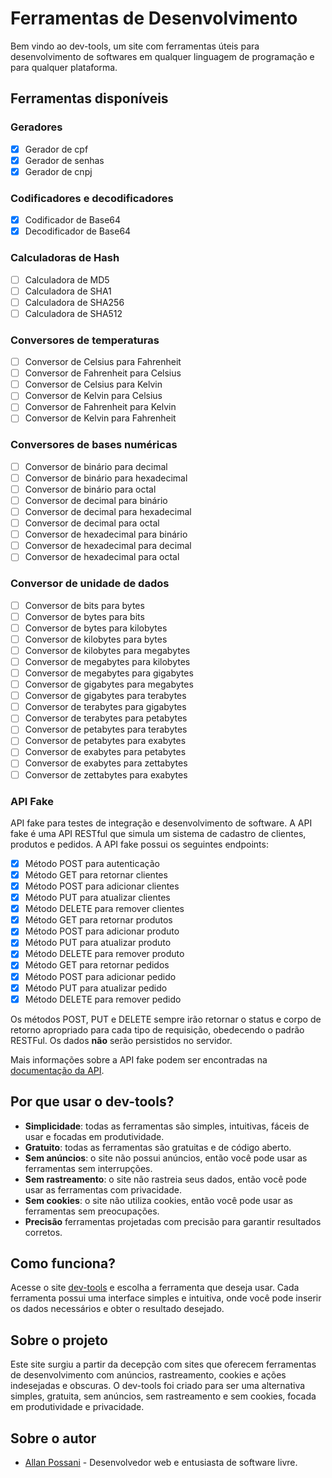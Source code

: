 # Ferramentas de Desenvolvimento

Bem vindo ao dev-tools, um site com ferramentas úteis para desenvolvimento de softwares em qualquer linguagem de programação e para qualquer plataforma.

## Ferramentas disponíveis

### Geradores
- [x] Gerador de cpf
- [x] Gerador de senhas
- [x] Gerador de cnpj

### Codificadores e decodificadores
- [x] Codificador de Base64
- [x] Decodificador de Base64

### Calculadoras de Hash
- [ ] Calculadora de MD5
- [ ] Calculadora de SHA1
- [ ] Calculadora de SHA256
- [ ] Calculadora de SHA512

### Conversores de temperaturas
- [ ] Conversor de Celsius para Fahrenheit
- [ ] Conversor de Fahrenheit para Celsius
- [ ] Conversor de Celsius para Kelvin
- [ ] Conversor de Kelvin para Celsius
- [ ] Conversor de Fahrenheit para Kelvin
- [ ] Conversor de Kelvin para Fahrenheit

### Conversores de bases numéricas
- [ ] Conversor de binário para decimal
- [ ] Conversor de binário para hexadecimal
- [ ] Conversor de binário para octal
- [ ] Conversor de decimal para binário
- [ ] Conversor de decimal para hexadecimal
- [ ] Conversor de decimal para octal
- [ ] Conversor de hexadecimal para binário
- [ ] Conversor de hexadecimal para decimal
- [ ] Conversor de hexadecimal para octal

### Conversor de unidade de dados
- [ ] Conversor de bits para bytes
- [ ] Conversor de bytes para bits
- [ ] Conversor de bytes para kilobytes
- [ ] Conversor de kilobytes para bytes
- [ ] Conversor de kilobytes para megabytes
- [ ] Conversor de megabytes para kilobytes
- [ ] Conversor de megabytes para gigabytes
- [ ] Conversor de gigabytes para megabytes
- [ ] Conversor de gigabytes para terabytes
- [ ] Conversor de terabytes para gigabytes
- [ ] Conversor de terabytes para petabytes
- [ ] Conversor de petabytes para terabytes
- [ ] Conversor de petabytes para exabytes
- [ ] Conversor de exabytes para petabytes
- [ ] Conversor de exabytes para zettabytes
- [ ] Conversor de zettabytes para exabytes 

### API Fake
API fake para testes de integração e desenvolvimento de software. A API fake é uma API RESTful que simula um sistema de cadastro de clientes, produtos e pedidos. A API fake possui os seguintes endpoints:

- [x] Método POST para autenticação
- [x] Método GET para retornar clientes
- [x] Método POST para adicionar clientes
- [x] Método PUT para atualizar clientes
- [x] Método DELETE para remover clientes
- [x] Método GET para retornar produtos
- [x] Método POST para adicionar produto
- [x] Método PUT para atualizar produto
- [x] Método DELETE para remover produto
- [x] Método GET para retornar pedidos
- [x] Método POST para adicionar pedido
- [x] Método PUT para atualizar pedido
- [x] Método DELETE para remover pedido

Os métodos POST, PUT e DELETE sempre irão retornar o status e corpo de retorno apropriado para cada tipo de requisição, obedecendo o padrão RESTFul. Os dados **não** serão persistidos no servidor.

Mais informações sobre a API fake podem ser encontradas na [documentação da API](https://dev-tools-app.vercel.app/api-fake).


## Por que usar o dev-tools?
- **Simplicidade**: todas as ferramentas são simples, intuitivas, fáceis de usar e focadas em produtividade.
- **Gratuito**: todas as ferramentas são gratuitas e de código aberto.
- **Sem anúncios**: o site não possui anúncios, então você pode usar as ferramentas sem interrupções.
- **Sem rastreamento**: o site não rastreia seus dados, então você pode usar as ferramentas com privacidade.
- **Sem cookies**: o site não utiliza cookies, então você pode usar as ferramentas sem preocupações.
- **Precisão** ferramentas projetadas com precisão para garantir resultados corretos.

## Como funciona?
Acesse o site [dev-tools](https://dev-tools-app.vercel.app/) e escolha a ferramenta que deseja usar. Cada ferramenta possui uma interface simples e intuitiva, onde você pode inserir os dados necessários e obter o resultado desejado.

## Sobre o projeto
Este site surgiu a partir da decepção com sites que oferecem ferramentas de desenvolvimento com anúncios, rastreamento, cookies e ações indesejadas e obscuras. O dev-tools foi criado para ser uma alternativa simples, gratuita, sem anúncios, sem rastreamento e sem cookies, focada em produtividade e privacidade.

## Sobre o autor
- [Allan Possani](allanpcruz@gmail.com) - Desenvolvedor web e entusiasta de software livre.